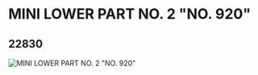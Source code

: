 # MINI LOWER PART NO. 2 "NO. 920"
## 22830
![MINI LOWER PART NO. 2 "NO. 920"](https://lc-www-live-s.legocdn.com/media/bricks/5/2/6122705.jpg)
